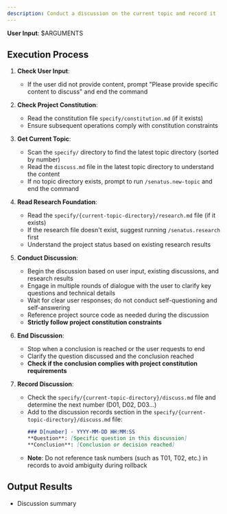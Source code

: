 ```yaml
---
description: Conduct a discussion on the current topic and record it
---
```


**User Input**: $ARGUMENTS

## Execution Process

1. **Check User Input**:
   - If the user did not provide content, prompt "Please provide specific content to discuss" and end the command

2. **Check Project Constitution**:
   - Read the constitution file `specify/constitution.md` (if it exists)
   - Ensure subsequent operations comply with constitution constraints

3. **Get Current Topic**:
   - Scan the `specify/` directory to find the latest topic directory (sorted by number)
   - Read the `discuss.md` file in the latest topic directory to understand the content
   - If no topic directory exists, prompt to run `/senatus.new-topic` and end the command

4. **Read Research Foundation**:
   - Read the `specify/{current-topic-directory}/research.md` file (if it exists)
   - If the research file doesn't exist, suggest running `/senatus.research` first
   - Understand the project status based on existing research results

5. **Conduct Discussion**:
   - Begin the discussion based on user input, existing discussions, and research results
   - Engage in multiple rounds of dialogue with the user to clarify key questions and technical details
   - Wait for clear user responses; do not conduct self-questioning and self-answering
   - Reference project source code as needed during the discussion
   - **Strictly follow project constitution constraints**

6. **End Discussion**:
   - Stop when a conclusion is reached or the user requests to end
   - Clarify the question discussed and the conclusion reached
   - **Check if the conclusion complies with project constitution requirements**

7. **Record Discussion**:
   - Check the `specify/{current-topic-directory}/discuss.md` file and determine the next number (D01, D02, D03...)
   - Add to the discussion records section in the `specify/{current-topic-directory}/discuss.md` file:
     ```markdown
     ### D[number] - YYYY-MM-DD HH:MM:SS
     **Question**: [Specific question in this discussion]
     **Conclusion**: [Conclusion or decision reached]
     ```
   - **Note**: Do not reference task numbers (such as T01, T02, etc.) in records to avoid ambiguity during rollback

## Output Results
- Discussion summary